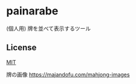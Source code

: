 # painarabe

(個人用) 牌を並べて表示するツール

## License

[MIT](./LICENSE.md)

牌の画像
https://majandofu.com/mahjong-images
